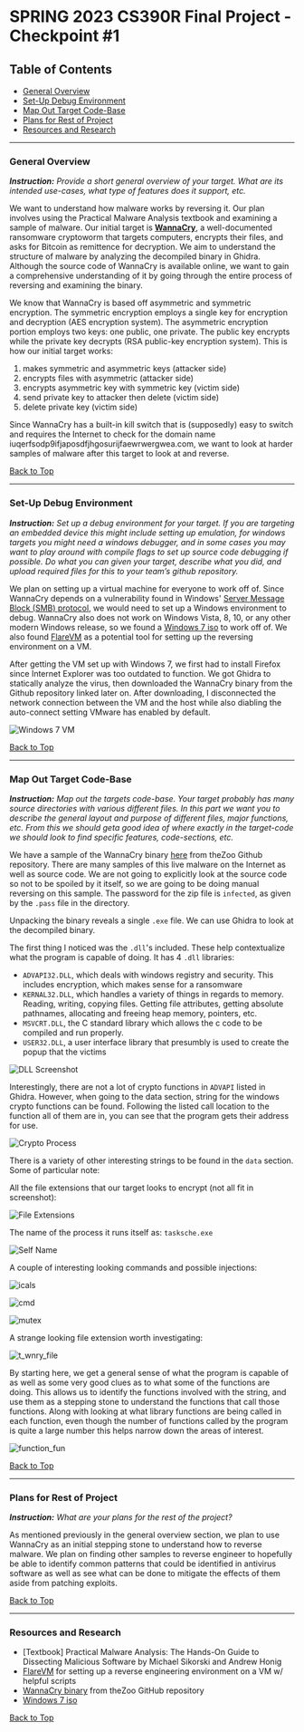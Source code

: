 # SPRING 2023 CS390R Final Project - Checkpoint #1

## Table of Contents
- [General Overview](https://github.com/jlcai/390r-final-project/blob/main/checkpoint1.md#general-overview)
- [Set-Up Debug Environment](https://github.com/jlcai/390r-final-project/blob/main/checkpoint1.md#set-up-debug-environment)
- [Map Out Target Code-Base](https://github.com/jlcai/390r-final-project/blob/main/checkpoint1.md#map-out-target-code-base)
- [Plans for Rest of Project](https://github.com/jlcai/390r-final-project/blob/main/checkpoint1.md#plans-for-rest-of-project)
- [Resources and Research](https://github.com/jlcai/390r-final-project/blob/main/checkpoint1.md#resources-and-research)

-----

### General Overview
_**Instruction:** Provide a short general overview of your target. What are its intended use-cases,
what type of features does it support, etc._

We want to understand how malware works by reversing it. Our plan involves using the Practical Malware Analysis textbook and examining a sample of malware. Our initial target is [**WannaCry**](https://en.wikipedia.org/wiki/WannaCry_ransomware_attack), a well-documented ransomware cryptoworm that targets computers, encrypts their files, and asks for Bitcoin as remittence for decryption. We aim to understand the structure of malware by analyzing the decompiled binary in Ghidra. Although the source code of WannaCry is available online, we want to gain a comprehensive understanding of it by going through the entire process of reversing and examining the binary.

We know that WannaCry is based off asymmetric and symmetric encryption. The symmetric encryption employs a single key for encryption and decryption (AES encryption system). The asymmetric encryption portion employs two keys: one public, one private. The public key encrypts while the private key decrypts (RSA public-key encryption system). This is how our initial target works:
1. makes symmetric and asymmetric keys (attacker side)
2. encrypts files with asymmetric (attacker side)
3. encrypts asymmetric key with symmetric key (victim side)
4. send private key to attacker then delete (victim side)
5. delete private key (victim side)

Since WannaCry has a built-in kill switch that is (supposedly) easy to switch and requires the Internet to check for the domain name iuqerfsodp9ifjaposdfjhgosurijfaewrwergwea.com, we want to look at harder samples of malware after this target to look at and reverse.

[Back to Top](https://github.com/jlcai/390r-final-project/blob/main/checkpoint1.md)

-----

### Set-Up Debug Environment
_**Instruction:** Set up a debug environment for your target. If you are targeting an embedded
device this might include setting up emulation, for windows targets you might need a
windows debugger, and in some cases you may want to play around with compile
flags to set up source code debugging if possible. Do what you can given your
target, describe what you did, and upload required files for this to your team’s github
repository._

We plan on setting up a virtual machine for everyone to work off of. Since WannaCry depends on a vulnerability found in Windows' [Server Message Block (SMB) protocol](https://www.cisecurity.org/insights/blog/commonly-exploited-protocols-server-message-block-smb), we would need to set up a Windows environment to debug. WannaCry also does not work on Windows Vista, 8, 10, or any other modern Windows release, so we found a [Windows 7 iso](https://www.softlay.com/downloads/windows-7-ultimate) to work off of. 
We also found [FlareVM](https://github.com/mandiant/flare-vm) as a potential tool for setting up the reversing environment on a VM. 

After getting the VM set up with Windows 7, we first had to install Firefox since Internet Explorer was too outdated to function. We got Ghidra to statically analyze the virus, then downloaded the WannaCry binary from the Github repository linked later on. After downloading, I disconnected the network connection between the VM and the host while also diabling the auto-connect setting VMware has enabled by default. 

![Windows 7 VM](https://github.com/jlcai/390r-final-project/blob/main/screenshots/win7_vm_ss.png?raw=true)

[Back to Top](https://github.com/jlcai/390r-final-project/blob/main/checkpoint1.md)

-----

### Map Out Target Code-Base
_**Instruction:** Map out the targets code-base. Your target probably has many source directories
with various different files. In this part we want you to describe the general layout
and purpose of different files, major functions, etc. From this we should geta good
idea of where exactly in the target-code we should look to find specific features,
code-sections, etc._

We have a sample of the WannaCry binary [here](https://github.com/ytisf/theZoo/tree/master/malware/Binaries/Ransomware.WannaCry) from theZoo Github repository. There are many samples of this live malware on the Internet as well as source code. We are not going to explicitly look at the source code so not to be spoiled by it itself, so we are going to be doing manual reversing on this sample. The password for the zip file is `infected`, as given by the `.pass` file in the directory.

Unpacking the binary reveals a single `.exe` file. We can use Ghidra to look at the decompiled binary.

The first thing I noticed was the `.dll`'s included. These help contextualize what the program is capable of doing. It has 4 `.dll` libraries:

- `ADVAPI32.DLL`, which deals with windows registry and security. This includes encryption, which makes sense for a ransomware
- `KERNAL32.DLL`, which handles a variety of things in regards to memory. Reading, writing, copying files. Getting file attributes, getting absolute pathnames, allocating and freeing heap memory, pointers, etc.
- `MSVCRT.DLL`, the C standard library which allows the c code to be compiled and run properly. 
- `USER32.DLL`, a user interface library that presumbly is used to create the popup that the victims

![DLL Screenshot](./screenshots/dll.png)

Interestingly, there are not a lot of crypto functions in `ADVAPI` listed in Ghidra. However, when going to the data section, string for the windows crypto functions can be found. Following the listed call location to the function all of them are in, you can see that
the program gets their address for use. 

![Crypto Process](./screenshots/Crypto_Functions.png)

There is a variety of other interesting strings to be found in the `data` section. Some of particular note:

All the file extensions that our target looks to encrypt (not all fit in screenshot):

![File Extensions](./screenshots/File_Extensions.png)

The name of the process it runs itself as: `tasksche.exe`

![Self Name](./screenshots/tasksche.png)

A couple of interesting looking commands and possible injections:

![icals](./screenshots/icals.png)

![cmd](./screenshots/cmd.png)

![mutex](./screenshots/mutex.png)

A strange looking file extension worth investigating:

![t_wnry_file](./screenshots/t_wnry_file.png)

By starting here, we get a general sense of what the program is capable of as well as some very good clues as to what some of the functions are doing. This allows us to identify the functions involved with the string, and use them as a stepping stone to understand the functions that call those functions. Along with looking at what library functions are being called in each function, even though the number of functions called by the program is quite a large number this helps narrow down the areas of interest. 

![function_fun](./screenshots/function_fun.png)

[Back to Top](https://github.com/jlcai/390r-final-project/blob/main/checkpoint1.md)

-----

### Plans for Rest of Project
_**Instruction:** What are your plans for the rest of the project?_

As mentioned previously in the general overview section, we plan to use WannaCry as an initial stepping stone to understand how to reverse malware. We plan on finding other samples to reverse engineer to hopefully be able to identify common patterns that could be identified in antivirus software as well as see what can be done to mitigate the effects of them aside from patching exploits.

[Back to Top](https://github.com/jlcai/390r-final-project/blob/main/checkpoint1.md)

-----

### Resources and Research
- [Textbook] Practical Malware Analysis: The Hands-On Guide to Dissecting Malicious Software by Michael Sikorski and Andrew Honig
- [FlareVM](https://github.com/mandiant/flare-vm) for setting up a reverse engineering environment on a VM w/ helpful scripts
- [WannaCry binary](https://github.com/ytisf/theZoo/tree/master/malware/Binaries/Ransomware.WannaCry) from theZoo GitHub repository
- [Windows 7 iso](https://www.softlay.com/downloads/windows-7-ultimate)

[Back to Top](https://github.com/jlcai/390r-final-project/blob/main/checkpoint1.md)
